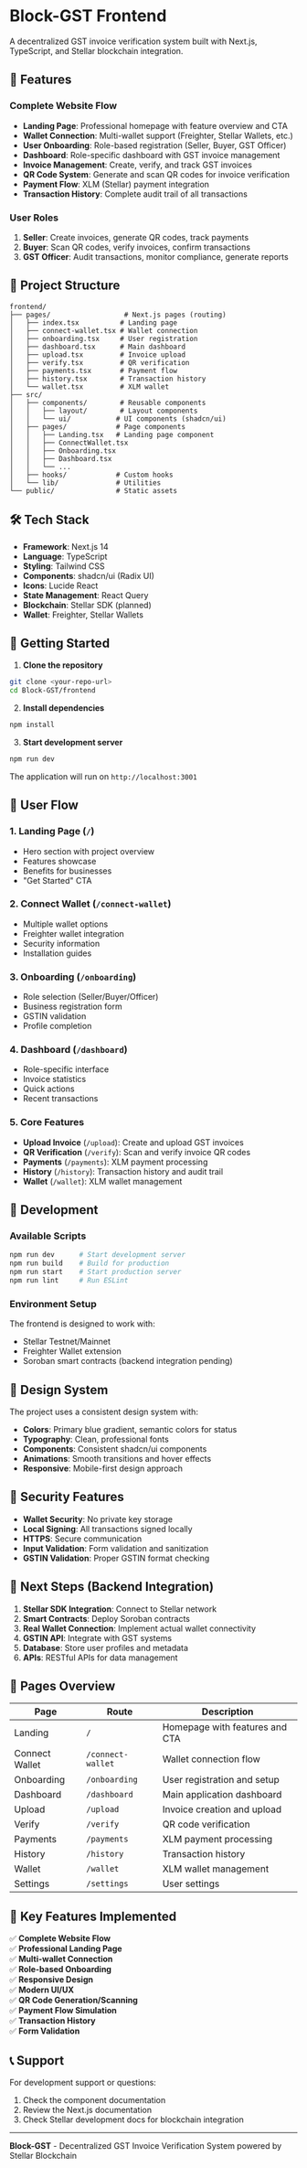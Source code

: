 # Block-GST Frontend

A decentralized GST invoice verification system built with Next.js, TypeScript, and Stellar blockchain integration.

## 🚀 Features

### Complete Website Flow
- **Landing Page**: Professional homepage with feature overview and CTA
- **Wallet Connection**: Multi-wallet support (Freighter, Stellar Wallets, etc.)
- **User Onboarding**: Role-based registration (Seller, Buyer, GST Officer)
- **Dashboard**: Role-specific dashboard with GST invoice management
- **Invoice Management**: Create, verify, and track GST invoices
- **QR Code System**: Generate and scan QR codes for invoice verification
- **Payment Flow**: XLM (Stellar) payment integration
- **Transaction History**: Complete audit trail of all transactions

### User Roles
1. **Seller**: Create invoices, generate QR codes, track payments
2. **Buyer**: Scan QR codes, verify invoices, confirm transactions
3. **GST Officer**: Audit transactions, monitor compliance, generate reports

## 📁 Project Structure

```
frontend/
├── pages/                  # Next.js pages (routing)
│   ├── index.tsx          # Landing page
│   ├── connect-wallet.tsx # Wallet connection
│   ├── onboarding.tsx     # User registration
│   ├── dashboard.tsx      # Main dashboard
│   ├── upload.tsx         # Invoice upload
│   ├── verify.tsx         # QR verification
│   ├── payments.tsx       # Payment flow
│   ├── history.tsx        # Transaction history
│   └── wallet.tsx         # XLM wallet
├── src/
│   ├── components/        # Reusable components
│   │   ├── layout/        # Layout components
│   │   └── ui/           # UI components (shadcn/ui)
│   ├── pages/            # Page components
│   │   ├── Landing.tsx   # Landing page component
│   │   ├── ConnectWallet.tsx
│   │   ├── Onboarding.tsx
│   │   ├── Dashboard.tsx
│   │   └── ...
│   ├── hooks/            # Custom hooks
│   └── lib/              # Utilities
└── public/               # Static assets
```

## 🛠️ Tech Stack

- **Framework**: Next.js 14
- **Language**: TypeScript
- **Styling**: Tailwind CSS
- **Components**: shadcn/ui (Radix UI)
- **Icons**: Lucide React
- **State Management**: React Query
- **Blockchain**: Stellar SDK (planned)
- **Wallet**: Freighter, Stellar Wallets

## 🚀 Getting Started

1. **Clone the repository**
```bash
git clone <your-repo-url>
cd Block-GST/frontend
```

2. **Install dependencies**
```bash
npm install
```

3. **Start development server**
```bash
npm run dev
```

The application will run on `http://localhost:3001`

## 📱 User Flow

### 1. Landing Page (`/`)
- Hero section with project overview
- Features showcase
- Benefits for businesses
- "Get Started" CTA

### 2. Connect Wallet (`/connect-wallet`)
- Multiple wallet options
- Freighter wallet integration
- Security information
- Installation guides

### 3. Onboarding (`/onboarding`)
- Role selection (Seller/Buyer/Officer)
- Business registration form
- GSTIN validation
- Profile completion

### 4. Dashboard (`/dashboard`)
- Role-specific interface
- Invoice statistics
- Quick actions
- Recent transactions

### 5. Core Features
- **Upload Invoice** (`/upload`): Create and upload GST invoices
- **QR Verification** (`/verify`): Scan and verify invoice QR codes
- **Payments** (`/payments`): XLM payment processing
- **History** (`/history`): Transaction history and audit trail
- **Wallet** (`/wallet`): XLM wallet management

## 🔧 Development

### Available Scripts
```bash
npm run dev      # Start development server
npm run build    # Build for production
npm run start    # Start production server
npm run lint     # Run ESLint
```

### Environment Setup
The frontend is designed to work with:
- Stellar Testnet/Mainnet
- Freighter Wallet extension
- Soroban smart contracts (backend integration pending)

## 🎨 Design System

The project uses a consistent design system with:
- **Colors**: Primary blue gradient, semantic colors for status
- **Typography**: Clean, professional fonts
- **Components**: Consistent shadcn/ui components
- **Animations**: Smooth transitions and hover effects
- **Responsive**: Mobile-first design approach

## 🔐 Security Features

- **Wallet Security**: No private key storage
- **Local Signing**: All transactions signed locally
- **HTTPS**: Secure communication
- **Input Validation**: Form validation and sanitization
- **GSTIN Validation**: Proper GSTIN format checking

## 🚧 Next Steps (Backend Integration)

1. **Stellar SDK Integration**: Connect to Stellar network
2. **Smart Contracts**: Deploy Soroban contracts
3. **Real Wallet Connection**: Implement actual wallet connectivity
4. **GSTIN API**: Integrate with GST systems
5. **Database**: Store user profiles and metadata
6. **APIs**: RESTful APIs for data management

## 📄 Pages Overview

| Page | Route | Description |
|------|-------|-------------|
| Landing | `/` | Homepage with features and CTA |
| Connect Wallet | `/connect-wallet` | Wallet connection flow |
| Onboarding | `/onboarding` | User registration and setup |
| Dashboard | `/dashboard` | Main application dashboard |
| Upload | `/upload` | Invoice creation and upload |
| Verify | `/verify` | QR code verification |
| Payments | `/payments` | XLM payment processing |
| History | `/history` | Transaction history |
| Wallet | `/wallet` | XLM wallet management |
| Settings | `/settings` | User settings |

## 🎯 Key Features Implemented

✅ **Complete Website Flow**  
✅ **Professional Landing Page**  
✅ **Multi-wallet Connection**  
✅ **Role-based Onboarding**  
✅ **Responsive Design**  
✅ **Modern UI/UX**  
✅ **QR Code Generation/Scanning**  
✅ **Payment Flow Simulation**  
✅ **Transaction History**  
✅ **Form Validation**  

## 📞 Support

For development support or questions:
1. Check the component documentation
2. Review the Next.js documentation
3. Check Stellar development docs for blockchain integration

---

**Block-GST** - Decentralized GST Invoice Verification System powered by Stellar Blockchain

